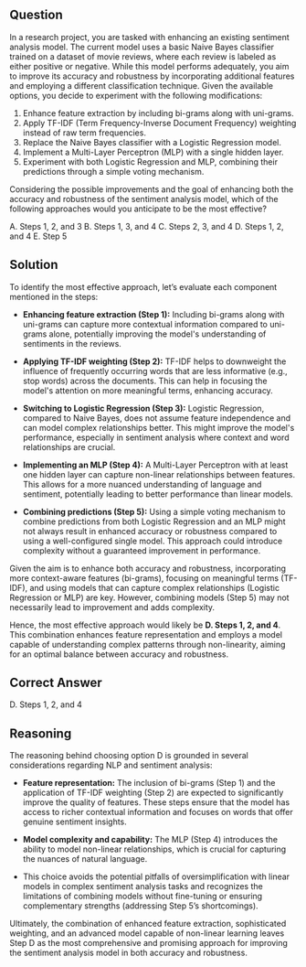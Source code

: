 ## Question
In a research project, you are tasked with enhancing an existing sentiment analysis model. The current model uses a basic Naive Bayes classifier trained on a dataset of movie reviews, where each review is labeled as either positive or negative. While this model performs adequately, you aim to improve its accuracy and robustness by incorporating additional features and employing a different classification technique. Given the available options, you decide to experiment with the following modifications:

1. Enhance feature extraction by including bi-grams along with uni-grams.
2. Apply TF-IDF (Term Frequency-Inverse Document Frequency) weighting instead of raw term frequencies.
3. Replace the Naive Bayes classifier with a Logistic Regression model.
4. Implement a Multi-Layer Perceptron (MLP) with a single hidden layer.
5. Experiment with both Logistic Regression and MLP, combining their predictions through a simple voting mechanism.

Considering the possible improvements and the goal of enhancing both the accuracy and robustness of the sentiment analysis model, which of the following approaches would you anticipate to be the most effective?

A. Steps 1, 2, and 3
B. Steps 1, 3, and 4
C. Steps 2, 3, and 4
D. Steps 1, 2, and 4
E. Step 5

## Solution
To identify the most effective approach, let’s evaluate each component mentioned in the steps:

- **Enhancing feature extraction (Step 1):** Including bi-grams along with uni-grams can capture more contextual information compared to uni-grams alone, potentially improving the model's understanding of sentiments in the reviews.

- **Applying TF-IDF weighting (Step 2):** TF-IDF helps to downweight the influence of frequently occurring words that are less informative (e.g., stop words) across the documents. This can help in focusing the model's attention on more meaningful terms, enhancing accuracy.

- **Switching to Logistic Regression (Step 3):** Logistic Regression, compared to Naive Bayes, does not assume feature independence and can model complex relationships better. This might improve the model's performance, especially in sentiment analysis where context and word relationships are crucial.

- **Implementing an MLP (Step 4):** A Multi-Layer Perceptron with at least one hidden layer can capture non-linear relationships between features. This allows for a more nuanced understanding of language and sentiment, potentially leading to better performance than linear models.

- **Combining predictions (Step 5):** Using a simple voting mechanism to combine predictions from both Logistic Regression and an MLP might not always result in enhanced accuracy or robustness compared to using a well-configured single model. This approach could introduce complexity without a guaranteed improvement in performance.

Given the aim is to enhance both accuracy and robustness, incorporating more context-aware features (bi-grams), focusing on meaningful terms (TF-IDF), and using models that can capture complex relationships (Logistic Regression or MLP) are key. However, combining models (Step 5) may not necessarily lead to improvement and adds complexity.

Hence, the most effective approach would likely be **D. Steps 1, 2, and 4**. This combination enhances feature representation and employs a model capable of understanding complex patterns through non-linearity, aiming for an optimal balance between accuracy and robustness.

## Correct Answer
D. Steps 1, 2, and 4

## Reasoning
The reasoning behind choosing option D is grounded in several considerations regarding NLP and sentiment analysis:

- **Feature representation:** The inclusion of bi-grams (Step 1) and the application of TF-IDF weighting (Step 2) are expected to significantly improve the quality of features. These steps ensure that the model has access to richer contextual information and focuses on words that offer genuine sentiment insights.

- **Model complexity and capability:** The MLP (Step 4) introduces the ability to model non-linear relationships, which is crucial for capturing the nuances of natural language.

- This choice avoids the potential pitfalls of oversimplification with linear models in complex sentiment analysis tasks and recognizes the limitations of combining models without fine-tuning or ensuring complementary strengths (addressing Step 5’s shortcomings).

Ultimately, the combination of enhanced feature extraction, sophisticated weighting, and an advanced model capable of non-linear learning leaves Step D as the most comprehensive and promising approach for improving the sentiment analysis model in both accuracy and robustness.